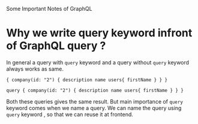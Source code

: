 Some Important Notes of GraphQL

# Why we write query keyword infront of GraphQL query ?

In general a query with `query` keyword and a query without `query` keyword always works as same.

`{ company(id: "2") { description name users{ firstName } } }`

`query { company(id: "2") { description name users{ firstName } } }`

Both these queries gives the same result. But main importance of `query` keyword comes when we name a query. We can name the query using `query` keyword , so that we can reuse it at frontend.
